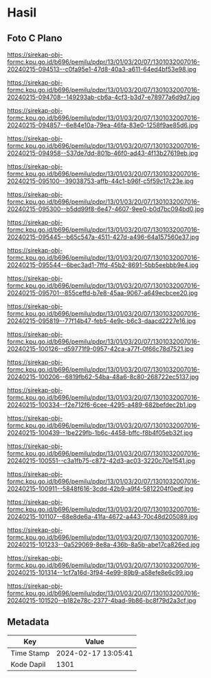# Hasil

## Foto C Plano

https://sirekap-obj-formc.kpu.go.id/b696/pemilu/pdpr/13/01/03/20/07/1301032007016-20240215-094513--c0fa95e1-47d8-40a3-a611-64ed4bf53e98.jpg

https://sirekap-obj-formc.kpu.go.id/b696/pemilu/pdpr/13/01/03/20/07/1301032007016-20240215-094708--149293ab-cb6a-4cf3-b3d7-e78977a6d9d7.jpg

https://sirekap-obj-formc.kpu.go.id/b696/pemilu/pdpr/13/01/03/20/07/1301032007016-20240215-094857--6e84e10a-79ea-46fa-83e0-1258f9ae85d6.jpg

https://sirekap-obj-formc.kpu.go.id/b696/pemilu/pdpr/13/01/03/20/07/1301032007016-20240215-094958--537de7dd-801b-46f0-ad43-4f13b27619eb.jpg

https://sirekap-obj-formc.kpu.go.id/b696/pemilu/pdpr/13/01/03/20/07/1301032007016-20240215-095100--39038753-affb-44c1-b96f-c5f59c17c23e.jpg

https://sirekap-obj-formc.kpu.go.id/b696/pemilu/pdpr/13/01/03/20/07/1301032007016-20240215-095300--b5dd99f8-6e47-4607-9ee0-b0d7bc094bd0.jpg

https://sirekap-obj-formc.kpu.go.id/b696/pemilu/pdpr/13/01/03/20/07/1301032007016-20240215-095445--b65c547a-4511-427d-a496-64a157560e37.jpg

https://sirekap-obj-formc.kpu.go.id/b696/pemilu/pdpr/13/01/03/20/07/1301032007016-20240215-095544--6bec3ad1-7ffd-45b2-8691-5bb5eebbb9e4.jpg

https://sirekap-obj-formc.kpu.go.id/b696/pemilu/pdpr/13/01/03/20/07/1301032007016-20240215-095701--855ceffd-b7e8-45aa-9067-a649ecbcee20.jpg

https://sirekap-obj-formc.kpu.go.id/b696/pemilu/pdpr/13/01/03/20/07/1301032007016-20240215-095819--77f14b47-feb5-4e9c-b6c3-daacd2227e16.jpg

https://sirekap-obj-formc.kpu.go.id/b696/pemilu/pdpr/13/01/03/20/07/1301032007016-20240215-100126--d59771f9-0957-42ca-a77f-0f66c78d7521.jpg

https://sirekap-obj-formc.kpu.go.id/b696/pemilu/pdpr/13/01/03/20/07/1301032007016-20240215-100206--6819fb62-54ba-48a6-8c80-268722ec5137.jpg

https://sirekap-obj-formc.kpu.go.id/b696/pemilu/pdpr/13/01/03/20/07/1301032007016-20240215-100334--f2e712f6-6cee-4295-a489-682befdec2b1.jpg

https://sirekap-obj-formc.kpu.go.id/b696/pemilu/pdpr/13/01/03/20/07/1301032007016-20240215-100439--1be229fb-1b6c-4458-bffc-f8b4f05eb32f.jpg

https://sirekap-obj-formc.kpu.go.id/b696/pemilu/pdpr/13/01/03/20/07/1301032007016-20240215-100551--c3a1fb75-c872-42d3-ac03-3220c70e1541.jpg

https://sirekap-obj-formc.kpu.go.id/b696/pemilu/pdpr/13/01/03/20/07/1301032007016-20240215-100911--5848f616-3cdd-42b9-a9f4-5812204f0edf.jpg

https://sirekap-obj-formc.kpu.go.id/b696/pemilu/pdpr/13/01/03/20/07/1301032007016-20240215-101107--68e8de6a-41fa-4672-a443-70c48d205089.jpg

https://sirekap-obj-formc.kpu.go.id/b696/pemilu/pdpr/13/01/03/20/07/1301032007016-20240215-101233--0a529069-8e8a-436b-8a5b-abe17ca826ed.jpg

https://sirekap-obj-formc.kpu.go.id/b696/pemilu/pdpr/13/01/03/20/07/1301032007016-20240215-101314--1cf7a16d-3f94-4e99-89b9-a58efe8e6c99.jpg

https://sirekap-obj-formc.kpu.go.id/b696/pemilu/pdpr/13/01/03/20/07/1301032007016-20240215-101520--b182e78c-2377-4bad-9b86-bc8f79d2a3cf.jpg


## Metadata

| Key        | Value               |
| ---------- | ------------------- |
| Time Stamp | 2024-02-17 13:05:41 |
| Kode Dapil | 1301                |



